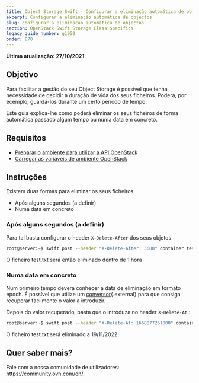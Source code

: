 ```yaml
---
title: Object Storage Swift - Configurar a eliminação automática de objectos
excerpt: Configurar a eliminação automática de objectos
slug: configurar_a_eliminacao_automatica_de_objectos
section: OpenStack Swift Storage Class Specifics
legacy_guide_number: g1950
order: 070
---
```


**Última atualização: 27/10/2021**

## Objetivo

Para facilitar a gestão do seu Object Storage é possível que tenha necessidade de decidir a duração de vida dos seus ficheiros.
Poderá, por ecemplo, guardá-los durante um certo período de tempo.

Este guia explica-lhe como poderá eliminar os seus ficheiros de forma automática passado algum tempo ou numa data em concreto.

## Requisitos

- [Preparar o ambiente para utilizar a API OpenStack](https://docs.ovh.com/pt/public-cloud/preparar_o_ambiente_para_utilizar_a_api_openstack/)
- [Carregar as variáveis de ambiente OpenStack](https://docs.ovh.com/pt/public-cloud/carregar-as-variaveis-de-ambiente-openstack/)

## Instruções

Existem duas formas para eliminar os seus ficheiros:

- Após alguns segundos (a definir)
- Numa data em concreto

### Após alguns segundos (a definir)

Para tal basta configurar o header `X-Delete-After` dos seus objetos

```bash
root@server:~$ swift post --header "X-Delete-After: 3600" container test.txt
```

O ficheiro test.txt será então eliminado dentro de 1 hora

### Numa data em concreto

Num primeiro tempo deverá conhecer a data de eliminação em formato epoch.
É possível que utilize um [conversor](http://www.epochconverter.com/){.external} para que consiga recuperar facilmente o valor a introduzir.

Depois do valor recuperado, basta que o introduza no header `X-Delete-At` :

```bash
root@server:~$ swift post --header "X-Delete-At: 1668877261000" container test.txt
```

O ficheiro test.txt será eliminado a 19/11/2022.

## Quer saber mais?
 
Fale com a nossa comunidade de utilizadores: <https://community.ovh.com/en/>.
